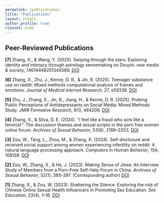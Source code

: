 ```yaml
---
permalink: /publications/
title: "Publications"
layout: single
author_profile: true
classes: wide
---
```


## Peer-Reviewed Publications

**[7]** Zhang, X., & Wang, Y. (2025). Swiping through the stars: Exploring identity and intimacy through astrology sensemaking on Douyin. *new media & society*, 14614448251344588. [DOI](https://doi.org/10.1177/14614448251344588)

**[6]** Zhang, X., Zhu, J., Kenne, D. R., & Jin, R. (2025). Teenager substance use on reddit: Mixed methods computational analysis of frames and emotions. *Journal of Medical Internet Research*, 27, e59338. [DOI](https://doi.org/10.2196/59338)

**[5]** Zhu, J., Zhang, X., Jin, R., Jiang, H., & Kenne, D. R. (2025). Probing Public Perceptions of Antidepressants on Social Media: Mixed Methods Study. *JMIR Formative Research*, 9(1), e64206. [DOI](https://doi.org/10.2196/64206)

**[4]** Zhang, X., & Silva, D. E. (2024). "I feel like a fraud who acts like a feminist": The discussion themes and sexual scripts in the porn free women online forum. *Archives of Sexual Behavior*, 53(6), 2189–2203. [DOI](https://doi.org/10.1007/s10508-024-02826-4)

**[3]** Zou, W., Tang, L., Zhou, M., & Zhang, X. (2024). Self-disclosure and received social support among women experiencing infertility on reddit: A natural language processing approach. *Computers in Human Behavior*, 154, 108159. [DOI](https://doi.org/10.1016/j.chb.2024.108159)

**[2]** Zou, W., Zhang, X., & He, J. (2023). Making Sense of Jiese: An Interview Study of Members from a Porn-Free Self-Help Forum in China. *Archives of Sexual Behavior*, 52(1), 385–397. (Corresponding author) [DOI](https://doi.org/10.1007/s10508-022-02439-z)

**[1]** Zhang, X., & Zou, W. (2023). Shattering the Silence: Exploring the role of Chinese Online Sexual Health Influencers in Promoting Sex Education. *Sex Education*, 23(4), 1–16. [DOI](https://doi.org/10.1080/14681811.2023.2299999)
